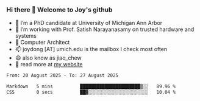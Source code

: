 ### Hi there 👋 Welcome to Joy's github

- 🔭 I’m a PhD candidate at University of Michigan Ann Arbor
- 🌱 I’m working with Prof. Satish Narayanasamy on trusted hardware and systems
- 👯 Computer Architect
- 📫 joydong [AT] umich.edu is the mailbox I check most often
- 😄 also know as jiao_chew
- 💬 read more at [my website](https://joydddd.github.io/)
<!--START_SECTION:waka-->

```txt
From: 20 August 2025 - To: 27 August 2025

Markdown   5 mins          ██████████████████████▒░░   89.96 %
CSS        0 secs          ██▓░░░░░░░░░░░░░░░░░░░░░░   10.04 %
```

<!--END_SECTION:waka-->
